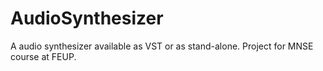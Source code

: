 # AudioSynthesizer
A audio synthesizer available as VST or as stand-alone. Project for MNSE course at FEUP.

